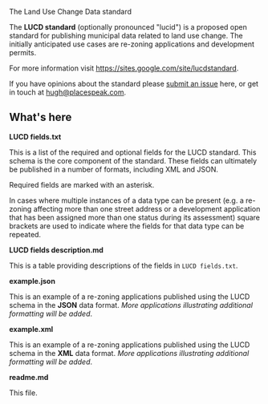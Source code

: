 The Land Use Change Data standard

The **LUCD standard** (optionally pronounced "lucid") is a proposed open standard for publishing municipal data related to land use change. The initially anticipated use cases are re-zoning applications and development permits.

For more information visit https://sites.google.com/site/lucdstandard.

If you have opinions about the standard please [submit an issue](https://github.com/PlaceSpeak/LUCD/issues) here, or get in touch at <hugh@placespeak.com>.

## What's here

**LUCD fields.txt**

This is a list of the required and optional fields for the LUCD standard. This schema is the core component of the standard. These fields can ultimately be published in a number of formats, including XML and JSON.

Required fields are marked with an asterisk. 

In cases where multiple instances of a data type can be present (e.g. a re-zoning affecting more than one street address or a development application that has been assigned more than one status during its assessment) square brackets are used to indicate where the fields for that data type can be repeated.

**LUCD fields description.md**

This is a table providing descriptions of the fields in `LUCD fields.txt`.

**example.json**

This is an example of a re-zoning applications published using the LUCD schema in the **JSON** data format. *More applications illustrating additional formatting will be added*.

**example.xml**

This is an example of a re-zoning applications published using the LUCD schema in the **XML** data format. *More applications illustrating additional formatting will be added*.

**readme.md**

This file.
